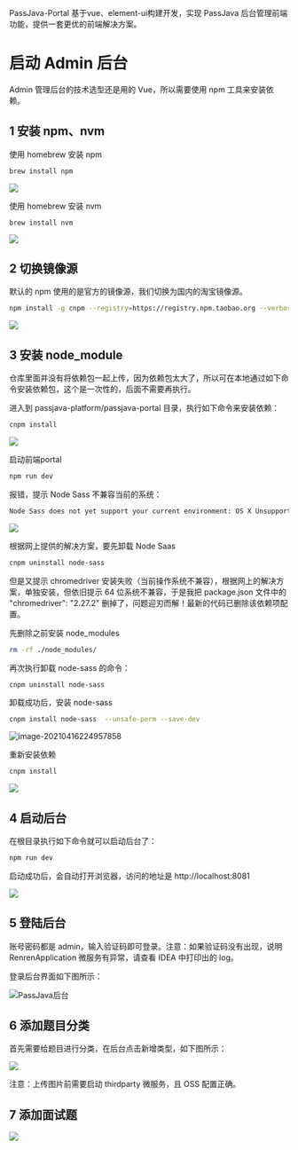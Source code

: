 PassJava-Portal 基于vue、element-ui构建开发，实现 PassJava 后台管理前端功能，提供一套更优的前端解决方案。

# 启动 Admin 后台

Admin 管理后台的技术选型还是用的 Vue，所以需要使用 npm 工具来安装依赖。

## 1 安装 npm、nvm

使用 homebrew 安装 npm

```sh
brew install npm
```

![](http://cdn.jayh.club/uPic/image-20210416204951214.png)

使用 homebrew 安装 nvm

```
brew install nvm
```

![](http://cdn.jayh.club/uPic/image-20210416211547660.png)

## 2 切换镜像源

默认的 npm 使用的是官方的镜像源，我们切换为国内的淘宝镜像源。

``` sh
npm install -g cnpm --registry=https://registry.npm.taobao.org --verbose
```

![](http://cdn.jayh.club/uPic/image-20210416205116707.png)

 ## 3 安装 node_module

仓库里面并没有将依赖包一起上传，因为依赖包太大了，所以可在本地通过如下命令安装依赖包，这个是一次性的，后面不需要再执行。

进入到 passjava-platform/passjava-portal 目录，执行如下命令来安装依赖：

```sh
cnpm install
```

![](http://cdn.jayh.club/uPic/image-20210416211729789.png)

启动前端portal

```sh
npm run dev
```

报错，提示 Node Sass 不兼容当前的系统：

``` sh
Node Sass does not yet support your current environment: OS X Unsupported architecture (arm64) with Unsupported runtime (88)
```

![](http://cdn.jayh.club/uPic/image-20210416212055167.png)

根据网上提供的解决方案，要先卸载 Node Saas

``` sh
cnpm uninstall node-sass
```

但是又提示 chromedriver 安装失败（当前操作系统不兼容），根据网上的解决方案，单独安装，但依旧提示 64 位系统不兼容，于是我把 package.json 文件中的 "chromedriver": "2.27.2" 删掉了，问题迎刃而解！最新的代码已删除该依赖项配置。

先删除之前安装 node_modules

```sh
rm -rf ./node_modules/
```

再次执行卸载 node-sass 的命令：

``` sh
cnpm uninstall node-sass
```

卸载成功后，安装 node-sass

``` sh
cnpm install node-sass  --unsafe-perm --save-dev
```

![image-20210416224957858](http://cdn.jayh.club/uPic/image-20210416224957858.png)

重新安装依赖

``` sh
cnpm install
```

![](http://cdn.jayh.club/uPic/image-20210416225210584.png)

## 4 启动后台

在根目录执行如下命令就可以启动后台了：

```sh
npm run dev
```

启动成功后，会自动打开浏览器，访问的地址是 http://localhost:8081

![](http://cdn.jayh.club/uPic/image-20210416225322860.png)

## 5 登陆后台

账号密码都是 admin，输入验证码即可登录。注意：如果验证码没有出现，说明 RenrenApplication 微服务有异常，请查看 IDEA 中打印出的 log。

登录后台界面如下图所示：

![PassJava后台](http://cdn.jayh.club/uPic/DQDm4seRS85s.png)

## 6 添加题目分类

首先需要给题目进行分类，在后台点击新增类型，如下图所示：

![](http://cdn.jayh.club/uPic/image-20210419215359713.png)

注意：上传图片前需要启动 thirdparty 微服务，且 OSS 配置正确。

## 7 添加面试题

![](http://cdn.jayh.club/uPic/image-20210419220316407.png)